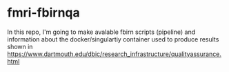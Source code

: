 # fmri-fbirnqa
In this repo, I'm going to make avalable fbirn scripts (pipeline) and information about the docker/singulartiy container used to produce results shown in https://www.dartmouth.edu/dbic/research_infrastructure/qualityassurance.html
